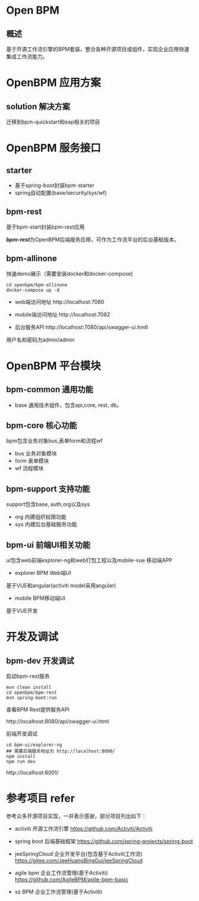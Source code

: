 # Open BPM 
## 概述
基于开源工作流引擎的BPM套装，整合各种开源项目或组件，实现企业应用快速集成工作流能力。


# OpenBPM 应用方案
## solution 解决方案
迁移到bpm-quickstart和eap相关的项目

# OpenBPM 服务接口

## starter
* 基于spring-boot封装bpm-starter
* spring自动配置(base/security/sys/wf)

## bpm-rest
基于bpm-start封装bpm-rest应用

***bpm-rest***为OpenBPM后端服务应用，可作为工作流平台的后台基础版本。

## bpm-allinone

快速demo展示（需要安装docker和docker-compose)
```
cd openbpm/bpm-allinone
docker-compose up -d
```
* web端访问地址 http://localhost:7080

* mobile端访问地址 http://localhost:7082

* 后台服务API http://localhost:7080/api/swagger-ui.hmtl

用户名和密码为admin/admin


# OpenBPM 平台模块

## bpm-common 通用功能
* base 通用技术组件，包含api,core, rest, db。

## bpm-core 核心功能
bpm包含业务对象bus,表单form和流程wf
* bus 业务对象模块
* form 表单模块
* wf 流程模块

## bpm-support 支持功能
support包含base, auth,org以及sys
* org 内建组织权限功能
* sys 内建后台基础服务功能

## bpm-ui 前端UI相关功能
ui包含web前端explorer-ng和web打包工程以及mobile-vue 移动端APP

* explorer BPM Web端UI

基于VUE和angular(activiti model采用angular)

* mobile BPM移动端UI

基于VUE开发


# 开发及调试

## bpm-dev 开发调试

启动bpm-rest服务

```
mvn clean install
cd openbpm/bpm-rest
mvn spring-boot:run
```
查看BPM Rest提供服务API

http://localhost:8080/api/swagger-ui.html

前端开发调试
```
cd bpm-ui/explorer-ng
## 需要后端服务地址为 http://localhost:8080/
npm install
npm run dev
```
http://localhost:8001/


# 参考项目 refer
参考众多开源项目实现，一并表示感谢，部分项目列出如下：
* activiti 开源工作流引擎
https://github.com/Activiti/Activiti

* spring boot 后端基础框架
https://github.com/spring-projects/spring-boot

* jeeSpringCloud 企业开发平台(包含基于Activiti工作流)
https://gitee.com/JeeHuangBingGui/jeeSpringCloud

* agile bpm 企业工作流管理(基于Activiti)
https://github.com/AgileBPM/agile-bpm-basic

* sz BPM 企业工作流管理(基于Activiti)